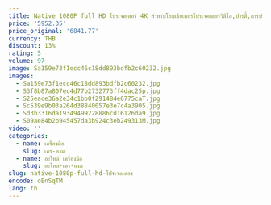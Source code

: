 ```yaml
---
title: Native 1080P full HD โปรเจคเตอร์ 4K สําหรับโฮมเธียเตอร์โปรเจคเตอร์วิดีโอ,ปาร์ตี้,การประชุม,การเดินทาง,ในร่มและกลางแจ้ง
price: '5952.35'
price_original: '6841.77'
currency: THB
discount: 13%
rating: 5
volume: 97
image: Sa159e73f1ecc46c18dd893bdfb2c60232.jpg
images:
  - Sa159e73f1ecc46c18dd893bdfb2c60232.jpg
  - S3f8b87a807ec4d77b2732773ff4dac25p.jpg
  - S25eace36a2e34c1bb0f291484e6775caT.jpg
  - Sc539e9b03a264d38840057e3e7c4a3905.jpg
  - Sd3b3316da19349499228886cd16126da9.jpg
  - S09ae84b2b945457da3b924c3eb249313M.jpg
video: ''
categories:
  - name: เครื่องมือ
    slug: เคร-องม
  - name: อะไหล่ เครื่องมือ
    slug: อะไหล-เคร-องม
slug: native-1080p-full-hd-โปรเจคเตอร
encode: oEnSqTM
lang: th
---
```

  